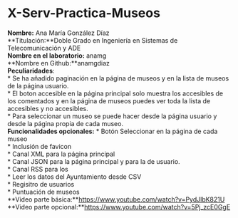 # X-Serv-Practica-Museos
**Nombre:** Ana María González Díaz<br />
**Titulación:**Doble Grado en Ingeniería en Sistemas de Telecomunicación y ADE<br />
**Nombre en el laboratorio:** anamg<br />
**Nombre en Github:**anamgdiaz<br />
**Peculiaridades**: <br />
	* Se ha añadido paginación en la página de museos y en la lista de museos de la página usuario. <br />
	* El boton accesible en la página principal solo muestra los accesibles de los comentados y en la página de museos puedes ver toda la lista de accesibles y no accesibles.<br />
	* Para seleccionar un museo se puede hacer desde la página usuario y desde la página propia de cada museo.<br />
**Funcionalidades opcionales:** 
	* Botón Seleccionar en la página de cada museo<br />
	* Inclusión de favicon<br />
	* Canal XML para la página principal<br />
	* Canal JSON para la página principal y para la de usuario.<br />
	* Canal RSS para los<br />
	* Leer los datos del Ayuntamiento desde CSV<br />
	* Regisitro de usuarios<br />
	* Puntuación de museos<br />
**Video parte básica:**https://www.youtube.com/watch?v=PydJlbK821U<br />
**Video parte opcional:**https://www.youtube.com/watch?v=5Pj_zcE0GgE<br />

